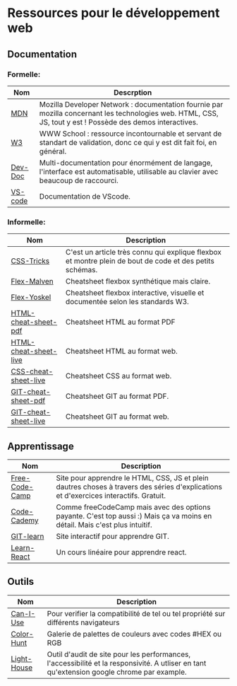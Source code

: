 # Ressources pour le développement web
## Documentation
### Formelle:

|Nom			 |Descrption		     		 |
|------------------------|-------------------------------|
|[MDN](https://developer.mozilla.org/fr/)|Mozilla Developer Network : documentation fournie par mozilla concernant les technologies web. HTML, CSS, JS, tout y est ! Possède des demos interactives.
|[W3](https://www.w3schools.com/)|WWW School : ressource incontournable et servant de standart de validation, donc ce qui y est dit fait foi, en général.
|[Dev-Doc](https://devdocs.io/)|Multi-documentation pour énormément de langage, l'interface est automatisable, utilisable au clavier avec beaucoup de raccourci.
|[VS-code](https://code.visualstudio.com/docs)|Documentation de VScode.

### Informelle:
|Nom 			 |Description		    		 |
|---|--|
|[CSS-Tricks](https://css-tricks.com/snippets/css/a-guide-to-flexbox/)|C'est un article très connu qui explique flexbox et montre plein de bout de code et des petits schémas.
|[Flex-Malven](https://flexbox.malven.co/)| Cheatsheet flexbox synthétique mais claire.
|[Flex-Yoskel](https://yoksel.github.io/flex-cheatsheet/)|Cheatsheet flexbox interactive, visuelle et documentée selon les standards W3.
|[HTML-cheat-sheet-pdf](https://htmlcheatsheet.com/HTML-Cheat-Sheet.pdf)|Cheatsheet HTML au format PDF
|[HTML-cheat-sheet-live](https://htmlcheatsheet.com/)|Cheatsheet HTML au format web.
|[CSS-cheat-sheet-live](https://devhints.io/css)|Cheatsheet CSS au format web.
|[GIT-cheat-sheet-pdf](https://training.github.com/downloads/github-git-cheat-sheet.pdf)|Cheatsheet GIT au format PDF.
|[GIT-cheat-sheet-live](https://training.github.com/downloads/github-git-cheat-sheet/)|Cheatsheet GIT au format web.
## Apprentissage

|Nom|Description
|-|-
|[Free-Code-Camp](https://www.freecodecamp.org/)|Site pour apprendre le HTML, CSS, JS et plein dautres choses à travers des séries d'explications et d'exercices interactifs. Gratuit.
|[Code-Cademy](https://www.codecademy.com/)|Comme freeCodeCamp mais avec des options payante. C'est top aussi :) Mais ça va moins en détail. Mais c'est plus intuitif.
|[GIT-learn](https://learngitbranching.js.org/?locale=fr_FR)|Site interactif pour apprendre GIT.
|[Learn-React](https://www.kirupa.com/react/index.htm)| Un cours linéaire pour apprendre react.

## Outils

|Nom|Description|
|-------------------------------------|-----|
|[Can-I-Use](https://caniuse.com/)|Pour verifier la compatibilité de tel ou tel propriété sur différents navigateurs
|[Color-Hunt](https://colorhunt.co/)|Galerie de palettes de couleurs avec codes #HEX ou RGB 
|[Light-House](https://developers.google.com/web/tools/lighthouse)|Outil d'audit de site pour les performances, l'accessibilité et la responsivité. A utliser en tant qu'extension google chrome par example.
